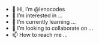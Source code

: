 - 👋 Hi, I’m @lenocodes
- 👀 I’m interested in ...
- 🌱 I’m currently learning ...
- 💞️ I’m looking to collaborate on ...
- 📫 How to reach me ...

<!---
lenocodes/lenocodes is a ✨ special ✨ repository because its `README.md` (this file) appears on your GitHub profile.
You can click the Preview link to take a look at your changes.
--->

